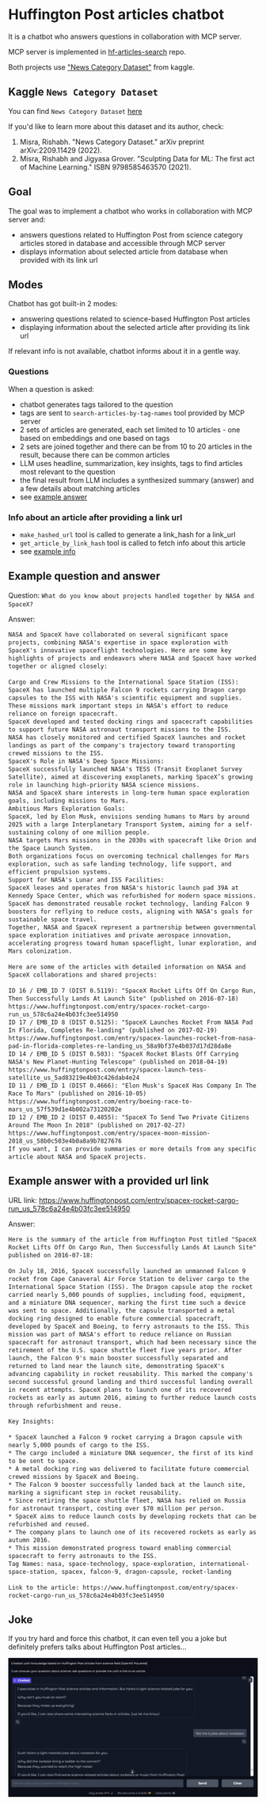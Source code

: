 # Huffington Post articles chatbot

It is a chatbot who answers questions in collaboration with MCP server.

MCP server is implemented in [hf-articles-search](https://github.com/asidlare/hf-articles-search) repo.

Both projects use ["News Category Dataset"](https://www.kaggle.com/datasets/rmisra/news-category-dataset/data)
from kaggle.

## Kaggle `News Category Dataset`

You can find `News Category Dataset` [here](https://www.kaggle.com/datasets/rmisra/news-category-dataset/data)

If you'd like to learn more about this dataset and its author, check:
1. Misra, Rishabh. "News Category Dataset." arXiv preprint arXiv:2209.11429 (2022).
2. Misra, Rishabh and Jigyasa Grover. "Sculpting Data for ML: The first act of Machine Learning." ISBN 9798585463570 (2021).

## Goal

The goal was to implement a chatbot who works in collaboration with MCP server and:
* answers questions related to Huffington Post from science category articles stored in database and accessible through MCP server
* displays information about selected article from database when provided with its link url


## Modes

Chatbot has got built-in 2 modes:
* answering questions related to science-based Huffington Post articles
* displaying information about the selected article after providing its link url

If relevant info is not available, chatbot informs about it in a gentle way.

### Questions

When a question is asked:
* chatbot generates tags tailored to the question
* tags are sent to `search-articles-by-tag-names` tool provided by MCP server
* 2 sets of articles are generated, each set limited to 10 articles - one based on embeddings and one based on tags
* 2 sets are joined together and there can be from 10 to 20 articles in the result, because there can be common articles
* LLM uses headline, summarization, key insights, tags to find articles most relevant to the question
* the final result from LLM includes a synthesized summary (answer) and a few details about matching articles
* see [example answer](#example-question-and-answer)

### Info about an article after providing a link url

* `make_hashed_url` tool is called to generate a link_hash for a link_url
* `get_article_by_link_hash` tool is called to fetch info about this article
* see [example info](#example-answer-with-a-provided-url-link)

## Example question and answer

Question: `What do you know about projects handled together by NASA and SpaceX?`

Answer:
```text
NASA and SpaceX have collaborated on several significant space projects, combining NASA's expertise in space exploration with SpaceX's innovative spaceflight technologies. Here are some key highlights of projects and endeavors where NASA and SpaceX have worked together or aligned closely:

Cargo and Crew Missions to the International Space Station (ISS):
SpaceX has launched multiple Falcon 9 rockets carrying Dragon cargo capsules to the ISS with NASA's scientific equipment and supplies. These missions mark important steps in NASA's effort to reduce reliance on foreign spacecraft.
SpaceX developed and tested docking rings and spacecraft capabilities to support future NASA astronaut transport missions to the ISS.
NASA has closely monitored and certified SpaceX launches and rocket landings as part of the company's trajectory toward transporting crewed missions to the ISS.
SpaceX's Role in NASA's Deep Space Missions:
SpaceX successfully launched NASA's TESS (Transit Exoplanet Survey Satellite), aimed at discovering exoplanets, marking SpaceX’s growing role in launching high-priority NASA science missions.
NASA and SpaceX share interests in long-term human space exploration goals, including missions to Mars.
Ambitious Mars Exploration Goals:
SpaceX, led by Elon Musk, envisions sending humans to Mars by around 2025 with a large Interplanetary Transport System, aiming for a self-sustaining colony of one million people.
NASA targets Mars missions in the 2030s with spacecraft like Orion and the Space Launch System.
Both organizations focus on overcoming technical challenges for Mars exploration, such as safe landing technology, life support, and efficient propulsion systems.
Support for NASA's Lunar and ISS Facilities:
SpaceX leases and operates from NASA's historic launch pad 39A at Kennedy Space Center, which was refurbished for modern space missions.
SpaceX has demonstrated reusable rocket technology, landing Falcon 9 boosters for reflying to reduce costs, aligning with NASA's goals for sustainable space travel.
Together, NASA and SpaceX represent a partnership between governmental space exploration initiatives and private aerospace innovation, accelerating progress toward human spaceflight, lunar exploration, and Mars colonization.

Here are some of the articles with detailed information on NASA and SpaceX collaborations and shared projects:

ID 16 / EMB_ID 7 (DIST 0.5119): "SpaceX Rocket Lifts Off On Cargo Run, Then Successfully Lands At Launch Site" (published on 2016-07-18)
https://www.huffingtonpost.com/entry/spacex-rocket-cargo-run_us_578c6a24e4b03fc3ee514950
ID 17 / EMB_ID 8 (DIST 0.5125): "SpaceX Launches Rocket From NASA Pad In Florida, Completes Re-landing" (published on 2017-02-19)
https://www.huffingtonpost.com/entry/spacex-launches-rocket-from-nasa-pad-in-florida-completes-re-landing_us_58a9bf37e4b037d17d28da8e
ID 14 / EMB_ID 5 (DIST 0.503): "SpaceX Rocket Blasts Off Carrying NASA's New Planet-Hunting Telescope" (published on 2018-04-19)
https://www.huffingtonpost.com/entry/spacex-launch-tess-satellite_us_5ad83219e4b03c426dab4e24
ID 11 / EMB_ID 1 (DIST 0.4666): "Elon Musk's SpaceX Has Company In The Race To Mars" (published on 2016-10-05)
https://www.huffingtonpost.com/entry/boeing-race-to-mars_us_57f539d1e4b002a73120202e
ID 12 / EMB_ID 2 (DIST 0.4855): "SpaceX To Send Two Private Citizens Around The Moon In 2018" (published on 2017-02-27)
https://www.huffingtonpost.com/entry/spacex-moon-mission-2018_us_58b0c503e4b0a8a9b7827676
If you want, I can provide summaries or more details from any specific article about NASA and SpaceX projects.
```

## Example answer with a provided url link

URL link: https://www.huffingtonpost.com/entry/spacex-rocket-cargo-run_us_578c6a24e4b03fc3ee514950

Answer:
```text
Here is the summary of the article from Huffington Post titled "SpaceX Rocket Lifts Off On Cargo Run, Then Successfully Lands At Launch Site" published on 2016-07-18:

On July 18, 2016, SpaceX successfully launched an unmanned Falcon 9 rocket from Cape Canaveral Air Force Station to deliver cargo to the International Space Station (ISS). The Dragon capsule atop the rocket carried nearly 5,000 pounds of supplies, including food, equipment, and a miniature DNA sequencer, marking the first time such a device was sent to space. Additionally, the capsule transported a metal docking ring designed to enable future commercial spacecraft, developed by SpaceX and Boeing, to ferry astronauts to the ISS. This mission was part of NASA's effort to reduce reliance on Russian spacecraft for astronaut transport, which had been necessary since the retirement of the U.S. space shuttle fleet five years prior. After launch, the Falcon 9's main booster successfully separated and returned to land near the launch site, demonstrating SpaceX's advancing capability in rocket reusability. This marked the company's second successful ground landing and third successful landing overall in recent attempts. SpaceX plans to launch one of its recovered rockets as early as autumn 2016, aiming to further reduce launch costs through refurbishment and reuse.

Key Insights:

* SpaceX launched a Falcon 9 rocket carrying a Dragon capsule with nearly 5,000 pounds of cargo to the ISS.
* The cargo included a miniature DNA sequencer, the first of its kind to be sent to space.
* A metal docking ring was delivered to facilitate future commercial crewed missions by SpaceX and Boeing.
* The Falcon 9 booster successfully landed back at the launch site, marking a significant step in rocket reusability.
* Since retiring the space shuttle fleet, NASA has relied on Russia for astronaut transport, costing over $70 million per person.
* SpaceX aims to reduce launch costs by developing rockets that can be refurbished and reused.
* The company plans to launch one of its recovered rockets as early as autumn 2016.
* This mission demonstrated progress toward enabling commercial spacecraft to ferry astronauts to the ISS.
Tag Names: nasa, space-technology, space-exploration, international-space-station, spacex, falcon-9, dragon-capsule, rocket-landing

Link to the article: https://www.huffingtonpost.com/entry/spacex-rocket-cargo-run_us_578c6a24e4b03fc3ee514950
```

## Joke

If you try hard and force this chatbot, it can even tell you a joke but definitely prefers talks about Huffington Post articles...

![jokes](jokes.jpg)
